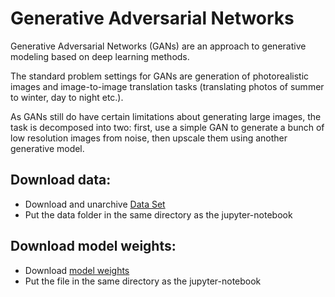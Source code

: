 # Generative Adversarial Networks

Generative Adversarial Networks (GANs) are an approach to generative modeling based on deep learning methods.

The standard problem settings for GANs are generation of photorealistic images and image-to-image translation tasks (translating photos of summer to winter, day to night etc.).

As GANs still do have certain limitations about generating large images, the task is decomposed into two: first, use a simple GAN to generate a bunch of low resolution images from noise, then upscale them using another generative model.

## Download data:
 * Download and unarchive [Data Set](https://disk.yandex.ru/d/qHJfoMdGhpdong)
 * Put the data folder in the same directory as the jupyter-notebook
 
## Download model weights:
 * Download [model weights](https://disk.yandex.ru/d/hFzaOlzFqgIu1Q)
 * Put the file in the same directory as the jupyter-notebook

